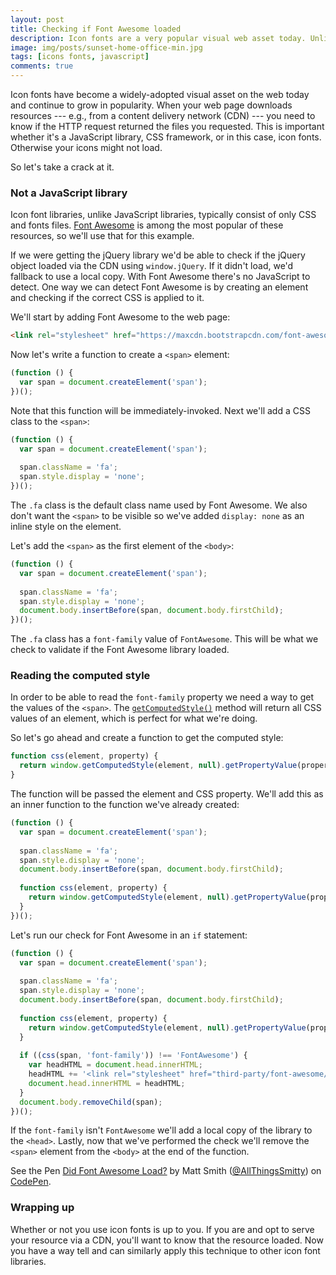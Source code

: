 ```yaml
---
layout: post
title: Checking if Font Awesome loaded
description: Icon fonts are a very popular visual web asset today. Unlike JavaScript libraries there's no straightforward way to detect if an icon fonts library has loaded. Here's a clever way to do just that.
image: img/posts/sunset-home-office-min.jpg
tags: [icons fonts, javascript]
comments: true
---
```


Icon fonts have become a widely-adopted visual asset on the web today and continue to grow in popularity. When your web page downloads resources --- e.g., from a content delivery network (CDN) --- you need to know if the HTTP request returned the files you requested. This is important whether it's a JavaScript library, CSS framework, or in this case, icon fonts. Otherwise your icons might not load.

So let's take a crack at it.


### Not a JavaScript library

Icon font libraries, unlike JavaScript libraries, typically consist of only CSS and fonts files. [Font Awesome](http://fontawesome.io/) is among the most popular of these resources, so we'll use that for this example.

If we were getting the jQuery library we'd be able to check if the jQuery object loaded via the CDN using `window.jQuery`. If it didn't load, we'd fallback to use a local copy. With Font Awesome there's no JavaScript to detect. One way we can detect Font Awesome is by creating an element and checking if the correct CSS is applied to it.

We'll start by adding Font Awesome to the web page:

```html
<link rel="stylesheet" href="https://maxcdn.bootstrapcdn.com/font-awesome/4.6.3/css/font-awesome.min.css">
```

Now let's write a function to create a `<span>` element:

```javascript
(function () {
  var span = document.createElement('span');
})();
```

Note that this function will be immediately-invoked. Next we'll add a CSS class to the `<span>`:

```javascript
(function () {
  var span = document.createElement('span');
  
  span.className = 'fa';
  span.style.display = 'none';
})();
```

The `.fa` class is the default class name used by Font Awesome. We also don't want the `<span>` to be visible so we've added `display: none` as an inline style on the element.

Let's add the `<span>` as the first element of the `<body>`:

```javascript
(function () {
  var span = document.createElement('span');
  
  span.className = 'fa';
  span.style.display = 'none';
  document.body.insertBefore(span, document.body.firstChild);
})();
```

The `.fa` class has a `font-family` value of `FontAwesome`. This will be what we check to validate if the Font Awesome library loaded.


### Reading the computed style

In order to be able to read the `font-family` property we need a way to get the values of the `<span>`. The [`getComputedStyle()`](https://developer.mozilla.org/en-US/docs/Web/API/Window/getComputedStyle) method will return all CSS values of an element, which is perfect for what we're doing.

So let's go ahead and create a function to get the computed style:

```javascript
function css(element, property) {
  return window.getComputedStyle(element, null).getPropertyValue(property);
}
```

The function will be passed the element and CSS property. We'll add this as an inner function to the function we've already created:

```javascript
(function () {
  var span = document.createElement('span');
  
  span.className = 'fa';
  span.style.display = 'none';
  document.body.insertBefore(span, document.body.firstChild);
  
  function css(element, property) {
    return window.getComputedStyle(element, null).getPropertyValue(property);
  }
})();
```

Let's run our check for Font Awesome in an `if` statement:

```javascript
(function () {
  var span = document.createElement('span');
  
  span.className = 'fa';
  span.style.display = 'none';
  document.body.insertBefore(span, document.body.firstChild);
  
  function css(element, property) {
    return window.getComputedStyle(element, null).getPropertyValue(property);
  }
  
  if ((css(span, 'font-family')) !== 'FontAwesome') {
    var headHTML = document.head.innerHTML;
    headHTML += '<link rel="stylesheet" href="third-party/font-awesome/css/font-awesome.min.css">';
    document.head.innerHTML = headHTML;
  }
  document.body.removeChild(span);
})();
```

If the `font-family` isn't `FontAwesome` we'll add a local copy of the library to the `<head>`. Lastly, now that we've performed the check we'll remove the `<span>` element from the `<body>` at the end of the function.

<div class="embed">
  <p data-height="400" data-theme-id="0" data-slug-hash="YqjBqW" data-default-tab="result" data-user="AllThingsSmitty" data-embed-version="2" class="codepen">See the Pen <a href="http://codepen.io/AllThingsSmitty/pen/YqjBqW/">Did Font Awesome Load?</a> by Matt Smith (<a href="http://codepen.io/AllThingsSmitty">@AllThingsSmitty</a>) on <a href="http://codepen.io">CodePen</a>.</p>
  <script async src="//assets.codepen.io/assets/embed/ei.js"></script>
</div>

### Wrapping up

Whether or not you use icon fonts is up to you. If you are and opt to serve your resource via a CDN, you'll want to know that the resource loaded. Now you have a way tell and can similarly apply this technique to other icon font libraries.
